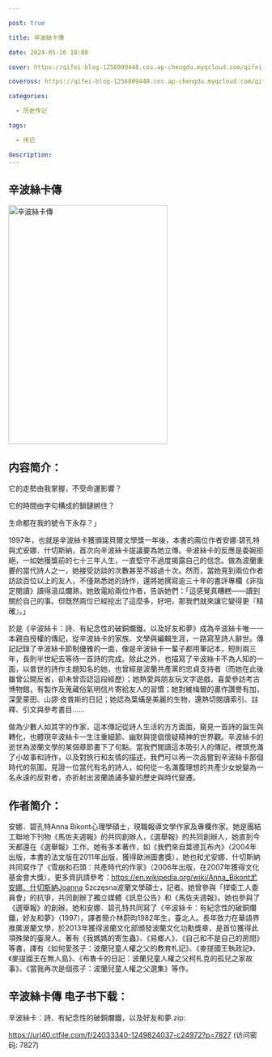```yaml
---

post: true

title: 辛波絲卡傳

date: 2024-05-26 18:08

cover: https://qifei-blog-1256009448.cos.ap-chengdu.myqcloud.com/qifei-blog/6636e8790ea9cb1403d442ac.jpg

coveross: https://qifei-blog-1256009448.cos.ap-chengdu.myqcloud.com/qifei-blog/6636e8790ea9cb1403d442ac.jpg

categories:

  - 历史传记

tags:

  - 传记

description:
---
```


## 辛波絲卡傳
<img alt=" 辛波絲卡傳" class="aligncenter loaded" data-was-processed="true" decoding="async" fetchpriority="high" height="471" src="https://qifei-blog-1256009448.cos.ap-chengdu.myqcloud.com/qifei-blog/6636e8790ea9cb1403d442ac.jpg" style="cursor: zoom-in;" width="314"/>

## 内容简介：

它的走勢由我掌握，不受命運影響？

它的時間由字句構成的鎖鏈綁住？

生命都在我的號令下永存？」

1997年，也就是辛波絲卡獲頒諾貝爾文學獎一年後，本書的兩位作者安娜‧碧孔特與尤安娜．什切斯納，首次向辛波絲卡提議要為她立傳。辛波絲卡的反應是委婉拒絕，一如她獲獎前的七十三年人生，一直堅守不過度揭露自己的信念。做為波蘭重要的當代詩人之一，她接受訪談的次數甚至不超過十次。然而，當她見到兩位作者訪談百位以上的友人，不僅熟悉她的詩作，還將她撰寫逾三十年的書評專欄《非指定閱讀》讀得滾瓜爛熟，她致電給兩位作者，告訴她們：「這感覺真糟糕——讀到關於自己的事。但既然兩位已經挖出了這麼多，好吧，那我們就來讓它變得更『精確』。」

於是《辛波絲卡：詩、有紀念性的破銅爛鐵，以及好友和夢》成為辛波絲卡唯一一本親自授權的傳記，從辛波絲卡的家族、文學與編輯生涯，一路寫至詩人辭世。傳記記錄了辛波絲卡節制優雅的一面，像是辛波絲卡一輩子都用筆記本，短則兩三年，長則半世紀去等待一首詩的完成。除此之外，也描寫了辛波絲卡不為人知的一面，以普世的詩作主題知名的她，也曾經是波蘭共產黨的忠貞支持者（而她在此後雖曾公開反省，卻未曾否認這段經歷）；她熱愛與朋友玩文字遊戲，喜愛參訪考古博物館，有製作及蒐藏俗氣明信片寄給友人的習慣；她對維梅爾的畫作讚譽有加，深愛蒙田、山謬‧皮普斯的日記；她認為葉蟎是美麗的生物，還熱切閱讀索引、註釋、引文與參考書目……

做為少數人如其字的作家，這本傳記從詩人生活的方方面面，窺見一首詩的誕生與轉化，也體現辛波絲卡一生注重細節、幽默與提倡懷疑精神的世界觀。辛波絲卡的逝世為波蘭文學的某個章節畫下了句點。當我們閱讀這本吸引人的傳記，裡頭充滿了小故事和詩作，以及對旅行和友情的描述，我們可以再一次品嘗到辛波絲卡那個時代的氛圍，見證一位當代有名的詩人，如何從一名滿腹理想的共產少女蛻變為一名永遠的反對者，亦折射出波蘭詭譎多變的歷史與時代變遷。

## 作者简介：

安娜．碧孔特Anna Bikont心理學碩士，現職報導文學作家及專欄作家。她是團結工聯地下刊物《馬佐夫週報》的共同創辦人，《選舉報》的共同創辦人，她直到今天都還在《選舉報》工作。她有多本著作，如《我們來自葉德瓦布內》（2004年出版，本書的法文版在2011年出版，獲得歐洲圖書獎），她也和尤安娜．什切斯納共同寫作了《雪崩和石頭：共產時代的作家》（2006年出版，在2007年獲得文化基金會大獎）。更多資訊請參考：https://en.wikipedia.org/wiki/Anna_Bikont尤安娜．什切斯納Joanna Szczęsna波蘭文學碩士，記者。她曾參與「捍衛工人委員會」的抗爭，共同創辦了獨立媒體《訊息公告》和《馬佐夫週報》。她也參與了《選舉報》的創辦。她和安娜．碧孔特共同寫了《辛波絲卡：有紀念性的破銅爛鐵，好友和夢》（1997）。譯者簡介林蔚昀1982年生，臺北人。長年致力在華語界推廣波蘭文學，於2013年獲得波蘭文化部頒發波蘭文化功勳獎章，是首位獲得此項殊榮的臺灣人。著有《我媽媽的寄生蟲》、《易鄉人》、《自己和不是自己的房間》等書，譯有《如何愛孩子：波蘭兒童人權之父的教育札記》、《麥提國王執政記》、《麥提國王在無人島》、《布魯卡的日記：波蘭兒童人權之父柯札克的孤兒之家故事》、《當我再次是個孩子：波蘭兒童人權之父選集》等作。

## 辛波絲卡傳 电子书下载：
辛波絲卡：詩、有紀念性的破銅爛鐵，以及好友和夢.zip: 

https://url40.ctfile.com/f/24033340-1249824037-c24972?p=7827 (访问密码: 7827)
